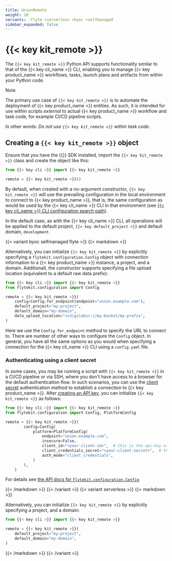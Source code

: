 ```yaml
---
title: UnionRemote
weight: 18
variants: -flyte +serverless +byoc +selfmanaged
sidebar_expanded: false
---
```


# {{< key kit_remote >}}

The `{{< key kit_remote >}}` Python API supports functionality similar to that of the {{< key cli_name >}} CLI, enabling you to manage {{< key product_name >}} workflows, tasks, launch plans and artifacts from within your Python code.

> [!NOTE]
> The primary use case of `{{< key kit_remote >}}` is to automate the deployment of {{< key product_name >}} entities. As such, it is intended for use within scripts *external* to actual {{< key product_name >}} workflow and task code, for example CI/CD pipeline scripts.
>
> In other words: _Do not use `{{< key kit_remote >}}` within task code._

## Creating a `{{< key kit_remote >}}` object

Ensure that you have the {{<key kit_name >}} SDK installed, import the `{{< key kit_remote >}}` class and create the object like this:

```python
from {{< key cli >}} import {{< key kit_remote >}}

remote = {{< key kit_remote >}}()
```

By default, when created with a no-argument constructor, `{{< key kit_remote >}}` will use the prevailing configuration in the local environment to connect to {{< key product_name >}}, that is, the same configuration as would be used by the {{< key cli_name >}} CLI in that environment (see [{{< key cli_name >}} CLI configuration search path](../../../api-reference/union-cli#-key-cli--cli-configuration-search-path)).

In the default case, as with the {{< key cli_name >}} CLI, all operations will be applied to the default project, `{{< key default_project >}}` and default domain, `development`.

{{< variant byoc selfmanaged flyte >}}
{{< markdown >}}

Alternatively, you can initialize `{{< key kit_remote >}}` by explicitly specifying a `flytekit.configuration.Config` object with connection information to a {{< key product_name >}} instance, a project, and a domain. Additionall, the constructor supports specifying a file upload location (equivalent to a default raw data prefix):

```python
from {{< key cli >}} import {{< key kit_remote >}}
from flytekit.configuration import Config

remote = {{< key kit_remote >}}(
    config=Config.for_endpoint(endpoint="union.example.com"),
    default_project="my-project",
    default_domain="my-domain",
    data_upload_location="<s3|gs|abs>://my-bucket/my-prefix",
)
```

Here we use the `Config.for_endpoint` method to specify the URL to connect to.
There are number of other ways to configure the `Config` object.
In general, you have all the same options as you would when specifying a connection for the {{< key cli_name >}} CLI using a `config.yaml` file.

### Authenticating using a client secret

In some cases, you may be running a script with `{{< key kit_remote >}}` in a CI/CD pipeline or via SSH, where you don't have access to a browser for the default authentication flow. In such scenarios, you can use the [client secret](../../development-cycle/authentication#3-clientsecret-best-for-cicd-and-automation) authentication method to establish a connection to {{< key product_name >}}. After [creating an API key](../managing-api-keys), you can initialize `{{< key kit_remote >}}` as follows:

```python
from {{< key cli >}} import {{< key kit_remote >}}
from flytekit.configuration import Config, PlatformConfig

remote = {{< key kit_remote >}}(
        config=Config(
            platform=PlatformConfig(
                endpoint="union.example.com",
                insecure=False,
                client_id="<your-client-id>",  # this is the api-key name
                client_credentials_secret="<your-client-secret>",  # this is the api-key
                auth_mode="client_credentials",
            )
        ),
    )
```


For details see [the API docs for `flytekit.configuration.Config`](../../../api-reference/flytekit-sdk/packages/flytekit.configuration#flytekitconfigurationconfig)

{{< /markdown >}}
{{< /variant >}}
{{< variant serverless >}}
{{< markdown >}}

Alternatively, you can initialize `{{< key kit_remote >}}` by explicitly specifying a project, and a domain:

```python
from {{< key cli >}} import {{< key kit_remote >}}

remote = {{< key kit_remote >}}(
    default_project="my-project",
    default_domain="my-domain",
)
```

{{< /markdown >}}
{{< /variant >}}

